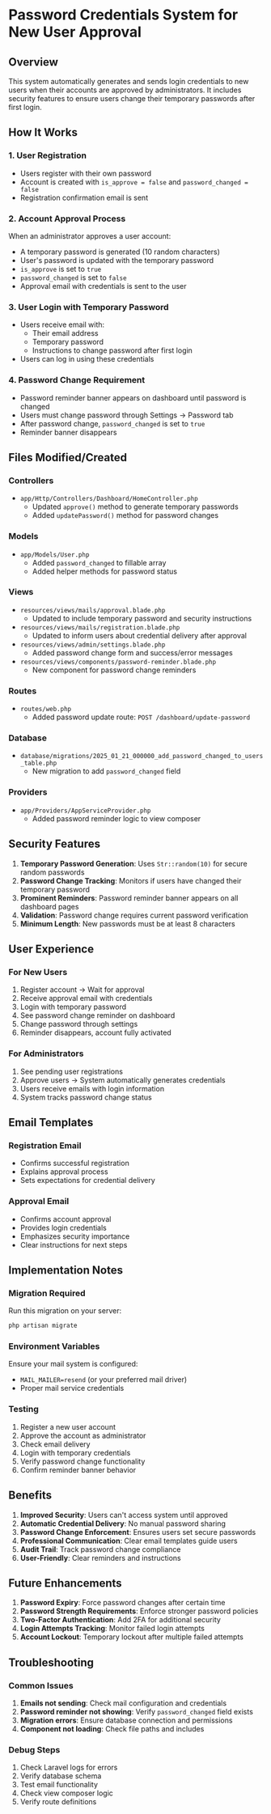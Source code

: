 # Password Credentials System for New User Approval

## Overview
This system automatically generates and sends login credentials to new users when their accounts are approved by administrators. It includes security features to ensure users change their temporary passwords after first login.

## How It Works

### 1. User Registration
- Users register with their own password
- Account is created with `is_approve = false` and `password_changed = false`
- Registration confirmation email is sent

### 2. Account Approval Process
When an administrator approves a user account:
- A temporary password is generated (10 random characters)
- User's password is updated with the temporary password
- `is_approve` is set to `true`
- `password_changed` is set to `false`
- Approval email with credentials is sent to the user

### 3. User Login with Temporary Password
- Users receive email with:
  - Their email address
  - Temporary password
  - Instructions to change password after first login
- Users can log in using these credentials

### 4. Password Change Requirement
- Password reminder banner appears on dashboard until password is changed
- Users must change password through Settings → Password tab
- After password change, `password_changed` is set to `true`
- Reminder banner disappears

## Files Modified/Created

### Controllers
- `app/Http/Controllers/Dashboard/HomeController.php`
  - Updated `approve()` method to generate temporary passwords
  - Added `updatePassword()` method for password changes

### Models
- `app/Models/User.php`
  - Added `password_changed` to fillable array
  - Added helper methods for password status

### Views
- `resources/views/mails/approval.blade.php`
  - Updated to include temporary password and security instructions
- `resources/views/mails/registration.blade.php`
  - Updated to inform users about credential delivery after approval
- `resources/views/admin/settings.blade.php`
  - Added password change form and success/error messages
- `resources/views/components/password-reminder.blade.php`
  - New component for password change reminders

### Routes
- `routes/web.php`
  - Added password update route: `POST /dashboard/update-password`

### Database
- `database/migrations/2025_01_21_000000_add_password_changed_to_users_table.php`
  - New migration to add `password_changed` field

### Providers
- `app/Providers/AppServiceProvider.php`
  - Added password reminder logic to view composer

## Security Features

1. **Temporary Password Generation**: Uses `Str::random(10)` for secure random passwords
2. **Password Change Tracking**: Monitors if users have changed their temporary password
3. **Prominent Reminders**: Password reminder banner appears on all dashboard pages
4. **Validation**: Password change requires current password verification
5. **Minimum Length**: New passwords must be at least 8 characters

## User Experience

### For New Users
1. Register account → Wait for approval
2. Receive approval email with credentials
3. Login with temporary password
4. See password change reminder on dashboard
5. Change password through settings
6. Reminder disappears, account fully activated

### For Administrators
1. See pending user registrations
2. Approve users → System automatically generates credentials
3. Users receive emails with login information
4. System tracks password change status

## Email Templates

### Registration Email
- Confirms successful registration
- Explains approval process
- Sets expectations for credential delivery

### Approval Email
- Confirms account approval
- Provides login credentials
- Emphasizes security importance
- Clear instructions for next steps

## Implementation Notes

### Migration Required
Run this migration on your server:
```bash
php artisan migrate
```

### Environment Variables
Ensure your mail system is configured:
- `MAIL_MAILER=resend` (or your preferred mail driver)
- Proper mail service credentials

### Testing
1. Register a new user account
2. Approve the account as administrator
3. Check email delivery
4. Login with temporary credentials
5. Verify password change functionality
6. Confirm reminder banner behavior

## Benefits

1. **Improved Security**: Users can't access system until approved
2. **Automatic Credential Delivery**: No manual password sharing
3. **Password Change Enforcement**: Ensures users set secure passwords
4. **Professional Communication**: Clear email templates guide users
5. **Audit Trail**: Track password change compliance
6. **User-Friendly**: Clear reminders and instructions

## Future Enhancements

1. **Password Expiry**: Force password changes after certain time
2. **Password Strength Requirements**: Enforce stronger password policies
3. **Two-Factor Authentication**: Add 2FA for additional security
4. **Login Attempts Tracking**: Monitor failed login attempts
5. **Account Lockout**: Temporary lockout after multiple failed attempts

## Troubleshooting

### Common Issues
1. **Emails not sending**: Check mail configuration and credentials
2. **Password reminder not showing**: Verify `password_changed` field exists
3. **Migration errors**: Ensure database connection and permissions
4. **Component not loading**: Check file paths and includes

### Debug Steps
1. Check Laravel logs for errors
2. Verify database schema
3. Test email functionality
4. Check view composer logic
5. Verify route definitions
